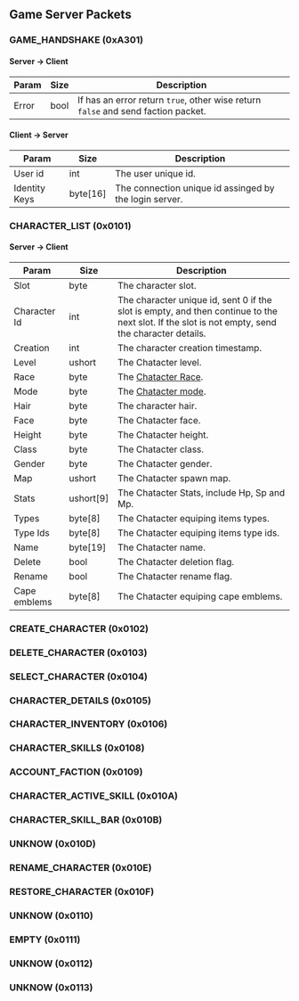 ## Game Server Packets

### GAME_HANDSHAKE (0xA301)

#### Server -> Client

| Param | Size | Description |
| ----------- | ------------ | ----------- |
| Error | bool | If has an error return `true`, other wise return `false` and send faction packet. |

#### Client -> Server

| Param | Size | Description |
| ----------- | ------------ | ----------- |
| User id | int | The user unique id. |
| Identity Keys | byte[16] | The connection unique id assinged by the login server. |

### CHARACTER_LIST (0x0101)
#### Server -> Client

| Param | Size | Description |
| ----------- | ------------ | ----------- |
| Slot | byte | The character slot. |
| Character Id | int | The character unique id, sent 0 if the slot is empty, and then continue to the next slot. If the slot is not empty, send the character details. |
| Creation | int | The character creation timestamp. |
| Level | ushort | The Chatacter level. |
| Race | byte | The [Chatacter Race](https://github.com/KSExtrez/Imgeneus/blob/master/docs/structures/GameStructures.md#character-race). |
| Mode | byte | The [Chatacter mode](https://github.com/KSExtrez/Imgeneus/blob/master/docs/structures/GameStructures.md#character-mode). |
| Hair | byte | The character hair. |
| Face | byte | The Chatacter face. |
| Height | byte | The Chatacter height. |
| Class | byte | The Chatacter class. |
| Gender | byte | The Chatacter gender. |
| Map | ushort | The Chatacter spawn map. |
| Stats | ushort[9] | The Chatacter Stats, include Hp, Sp and Mp. |
| Types | byte[8] | The Chatacter equiping items types. |
| Type Ids | byte[8] | The Chatacter equiping items type ids. |
| Name | byte[19] | The Chatacter name. |
| Delete | bool | The Chatacter deletion flag. |
| Rename | bool | The Chatacter rename flag. |
| Cape emblems | byte[8] | The Chatacter equiping cape emblems. |

### CREATE_CHARACTER (0x0102)

### DELETE_CHARACTER (0x0103)

### SELECT_CHARACTER (0x0104)

### CHARACTER_DETAILS (0x0105)

### CHARACTER_INVENTORY (0x0106)

### CHARACTER_SKILLS (0x0108)

### ACCOUNT_FACTION (0x0109)

### CHARACTER_ACTIVE_SKILL (0x010A)

### CHARACTER_SKILL_BAR (0x010B)

### UNKNOW (0x010D)

### RENAME_CHARACTER (0x010E)

### RESTORE_CHARACTER (0x010F)

### UNKNOW (0x0110)

### EMPTY (0x0111)

### UNKNOW (0x0112)

### UNKNOW (0x0113)
